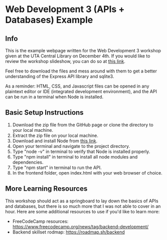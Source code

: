 # Web Development 3 (APIs + Databases) Example

## Info

This is the example webpage written for the Web Development 3 workshop given at the UTA Central Library on December 4th. If you would like to review the workshop slideshow, you can do so at [this link](https://docs.google.com/presentation/d/1SoF5b31Q3hvhP8thDnG9goIU24zunDV2dLjGp41Cve0/edit?usp=sharing).

Feel free to download the files and mess around with them to get a better understanding of the Express API library and sqlite3.

As a reminder: HTML, CSS, and Javascript files can be opened in any plaintext editor or IDE (integrated development environment), and the API can be run in a terminal when Node is installed.

## Basic Setup Instructions

1. Download the zip file from the GitHub page or clone the directory to your local machine.
2. Extract the zip file on your local machine.
3. Download and install Node from [this link](https://nodejs.org/en/download/package-manager).
5. Open your terminal and navigate to the project directory.
6. Type "node -v" in terminal to verify that Node is installed properly.
7. Type "npm install" in terminal to install all node modules and dependencies.
8. Type "npm start" in terminal to run the API.
9. In the frontend folder, open index.html with your web browser of choice.

## More Learning Resources

This workshop should act as a springboard to lay down the basics of APIs and databases, but there is so much more that I was not able to cover in an hour. Here are some additional resources to use if you'd like to learn more:

- FreeCodeCamp resources: https://www.freecodecamp.org/news/tag/backend-development/
- Backend skillset rodmap: https://roadmap.sh/backend
